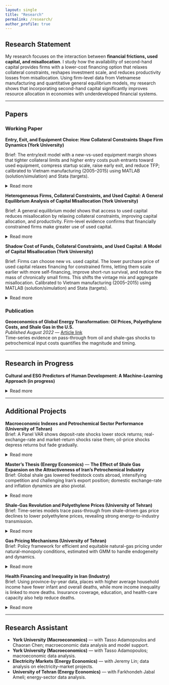 ```yaml
---
layout: single
title: "Research"
permalink: /research/
author_profile: true
---
```


## Research Statement
My research focuses on the interaction between **financial frictions, used capital, and misallocation**. I study how the availability of second-hand capital provides firms with a lower-cost financing option that relaxes collateral constraints, reshapes investment scale, and reduces productivity losses from misallocation. Using firm-level data from Vietnamese manufacturing and quantitative general equilibrium models, my research shows that incorporating second-hand capital significantly improves resource allocation in economies with underdeveloped financial systems.

---

## Papers

### Working Paper
**Entry, Exit, and Equipment Choice: How Collateral Constraints Shape Firm Dynamics (York University)**  

Brief: The entry/exit model with a new-vs-used equipment margin shows that tighter collateral limits and higher entry costs push entrants toward used equipment, compress startup scale, raise early exit, and reduce TFP; calibrated to Vietnam manufacturing (2005–2015) using MATLAB (solution/simulation) and Stata (targets).
<details><summary>Read more</summary>
I develop a heterogeneous-firm model with entry, exit, and an explicit choice between new and used equipment. Two frictions—collateral limits and entry costs—govern market access, startup scale, vintage at birth, leverage, and survival. The used stock evolves realistically: each period, some new equipment transitions into the used pool, and some used equipment retires. I solve and simulate the model in MATLAB (collocation plus large-panel simulations) and build calibration targets in Stata from Vietnam’s 2005–2015 manufacturing data, including the used-investment share, debt-to-GDP, output volatility, and short- to medium-run persistence. The framework quantifies how tighter finance and higher entry fees push marginal entrants toward cheaper used equipment and smaller initial scale, increasing early-life exit and lowering TFP through composition and scale distortions. Policy counterfactuals compare lowering entry fees with relaxing collateral limits, tracing impacts on entry and exit, the cohort vintage mix, leverage, output moments, and productivity.
</details>

**Heterogeneous Firms, Collateral Constraints, and Used Capital: A General Equilibrium Analysis of Capital Misallocation (York University)**

Brief: A general equilibrium model shows that access to used capital reduces misallocation by relaxing collateral constraints, improving capital allocation, and productivity. Firm-level evidence confirms that financially constrained firms make greater use of used capital.
<details><summary>Read more</summary>
This study examines how used capital helps reduce the productivity losses created by financial frictions in developing economies. Drawing on Vietnamese manufacturing data, it develops a general equilibrium model in which heterogeneous firms rent both new and used capital while facing collateral constraints. Because used capital is cheaper to rent and requires less collateral, constrained firms can operate closer to their efficient scale, which improves aggregate efficiency. The model shows that when used capital is available, misallocation losses are markedly lower than in an economy restricted to new capital. Firm-level evidence further confirms that financially constrained firms rely more heavily on used capital, in line with the theoretical predictions. Together, these findings suggest that secondary markets for used capital serve as a key channel for relaxing borrowing constraints and enhancing resource allocation in economies with underdeveloped financial systems.
</details>


**Shadow Cost of Funds, Collateral Constraints, and Used Capital: A Model of Capital Misallocation (York University)**

Brief: Firms can choose new vs. used capital. The lower purchase price of used capital relaxes financing for constrained firms, letting them scale earlier with more self-financing, improve short-run survival, and reduce the mass of chronically small firms. This shifts the vintage mix and aggregate misallocation. Calibrated to Vietnam manufacturing (2005–2015) using MATLAB (solution/simulation) and Stata (targets).
<details><summary>Read more</summary> 
  This paper builds a firm-dynamics model without an entry margin. Firms face a collateral-style affordability cap and a shadow cost of funds that captures financing tightness. The key feature is a vintage choice between new and used capital treated as two distinct goods: a unit bought as new remains new; a unit bought as used remains used. There is no conversion from new to used and no additional within-type quality downgrading beyond standard (type-specific) depreciation.
Mechanism: Because used capital has a lower upfront price, constrained firms can expand capacity sooner with less external finance, while self-financing builds assets. Large, unconstrained firms change their vintage mix little.
Implementation uses MATLAB to solve and simulate the model and Stata to construct 2005–2015 targets from Vietnam manufacturing (used-investment share, debt-to-GDP, output volatility, and persistence).
</details>




### Publication
**Geoeconomics of Global Energy Transformation: Oil Prices, Polyethylene Costs, and Shale Gas in the U.S.**  
*Published August 2022* — 
<a href="https://wsps.ut.ac.ir/article_93569.html" target="_blank" rel="noopener noreferrer">Article link</a>  
Time-series evidence on pass-through from oil and shale-gas shocks to petrochemical input costs quantifies the magnitude and timing.

---

## Research in Progress

**Cultural and ESG Predictors of Human Development: A Machine-Learning Approach (in progress)**  
<details><summary>Read more</summary>
This project integrates environmental, social, and governance (ESG) indicators with Hofstede’s cultural dimensions to build a predictive model of the Human Development Index (HDI). Using techniques such as gradient boosting, penalized regression, and unsupervised clustering, the framework identifies nonlinear interactions and latent groupings in high-dimensional data. The research highlights how cultural values, governance quality, and sustainability practices jointly shape human development outcomes. It not only improves forecasting accuracy relative to traditional models but also uncovers policy-relevant pathways, showing, for example, how combinations of governance strength and cultural orientation condition the returns to social investment. By merging cross-country datasets with advanced machine learning, the project advances the measurement of development and provides a richer understanding of the institutional and cultural drivers of long-run welfare.
</details>


---

## Additional Projects

**Macroeconomic Indexes and Petrochemical Sector Performance (University of Tehran)**  
Brief: A Panel VAR shows deposit-rate shocks lower stock returns; real-exchange-rate and market-return shocks raise them; oil-price shocks depress returns but fade gradually.  
<details><summary>Read more</summary>
In this study, I apply a PVAR to examine how oil prices, real exchange rates, deposit rates, and market returns shape stock returns in Iran’s petrochemical sector. Impulse–response functions show deposit-rate shocks reduce returns, exchange-rate shocks increase them, and oil shocks have a negative yet diminishing effect across quarters—highlighting persistent macro-financial channels shaping firm performance.
</details>

**Master’s Thesis (Energy Economics)** — **The Effect of Shale Gas Expansion on the Attractiveness of Iran’s Petrochemical Industry**  
Brief: Global shale gas lowered feedstock costs abroad, intensifying competition and challenging Iran’s export position; domestic exchange-rate and inflation dynamics are also pivotal.  
<details><summary>Read more</summary>
The thesis studies how the U.S. shale-gas boom reshaped global petrochemical competitiveness. Using time-series and panel econometrics (e.g., VECM/cointegration), it links shale-driven energy price changes with polyethylene prices and sectoral performance, showing how external energy shocks and domestic macro factors jointly determine industry attractiveness.
</details>

**Shale-Gas Revolution and Polyethylene Prices (University of Tehran)**  
Brief: Time-series models trace pass-through from shale-driven gas price declines to lower polyethylene prices, revealing strong energy-to-industry transmission.  
<details><summary>Read more</summary>
Econometric analysis shows that cheaper gas inputs increased supply and put durable downward pressure on polymer prices, illustrating how energy shocks propagate through manufacturing cost structures and global competition.
</details>

**Gas Pricing Mechanisms (University of Tehran)**  
Brief: Policy framework for efficient and equitable natural-gas pricing under natural-monopoly conditions, estimated with GMM to handle endogeneity and dynamics.  
<details><summary>Read more</summary>
Grounded in public-sector pricing and Ramsey principles, the project estimates demand and cost relationships and evaluates alternative pricing rules under subsidy reform. GMM estimation provides consistent dynamics, yielding benchmarks that balance fiscal goals, consumer welfare, and industrial competitiveness.
</details>

**Health Financing and Inequality in Iran (Industry)**  
Brief: Using province-by-year data, places with higher average household income have fewer infant and overall deaths, while more income inequality is linked to more deaths. Insurance coverage, education, and health-care capacity also help reduce deaths.
<details><summary>Read more</summary> I compare each province to itself over time (so fixed local traits don’t bias results) and track two outcomes: infant mortality and all-cause mortality. The main drivers are log household spending (a proxy for income), the Gini index (a measure of inequality), education, insurance coverage, and healthcare capacity. To check the direction of cause and effect, I also repeat the analysis using past values as instruments. The pattern is robust: higher income → lower mortality; higher inequality → higher mortality; more insurance, education, and care capacity → lower mortality. 
</details>

---

## Research Assistant
- **York University (Macroeconomics)** — with Tasso Adamopoulos and Chaoran Chen; macroeconomic data analysis and model support.  
- **York University (Macroeconomics)** — with Tasso Adamopoulos; macroeconomic data analysis.  
- **Electricity Markets (Energy Economics)** — with Jeremy Lin; data analysis on electricity-market projects.  
- **University of Tehran (Energy Economics)** — with Farkhondeh Jabal Ameli; energy-sector data analysis.  

